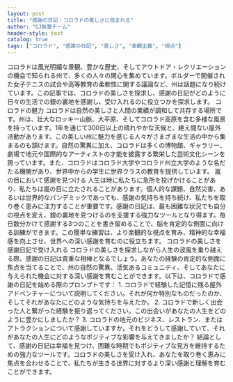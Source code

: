 ```yaml
---
layout: post
title: "感謝の日記：コロラドの美しさに包まれる"
author: "GJ執筆チーム"
header-style: text
catalog: true
tags: ["コロラド", "感謝の日記", "美しさ", "楽観主義", "視点"]
---
```


コロラドは風光明媚な景観、豊かな歴史、そしてアウトドア・レクリエーションの機会で知られる州で、多くの人々の関心を集めています。ボルダーで開催された女子テニスの試合や高等教育の柔軟性に関する議論など、州は話題になり続けています。この記事では、コロラドの美しさを探求し、感謝の日記がどのように日々の生活での銀の裏地を感謝し、受け入れるのに役立つかを探求します。 コロラドの魅力 コロラドは自然の美しさと人間の業績が調和して共存する場所です。州は、壮大なロッキー山脈、大平原、そしてコロラド高原を含む多様な風景を持っています。1年を通じて300日以上の晴れやかな天候と、絶え間ない屋外活動があります。この美しい州に魅力を感じる人々がさまざまな生活の中から集まるのも頷けます。自然の驚異に加え、コロラドは多くの博物館、ギャラリー、劇場で地元や国際的なアーティストの才能を披露する繁栄した芸術文化シーンを誇っています。また、コロラドはコロラド大学やコロラド州立大学のような名だたる機関があり、世界中からの学生に世界クラスの教育を提供しています。 嵐の目において感謝を見つける 人生は時に私たちに急所を投げかけることがあり、私たちは嵐の目に立たされることがあります。個人的な課題、自然災害、あるいは世界的なパンデミックであっても、感謝の気持ちを持ち続け、私たちを取り巻く恵みに注力することが重要です。感謝の日記は、最も困難な状況でも自分の視点を変え、銀の裏地を見つけるのを支援する強力なツールとなり得ます。毎日数分かけて感謝する3つのことを書き留めることで、脳を肯定的な側面に向ける訓練ができます。この簡単な練習は、より楽観的な視点を育み、精神的な幸福感を向上させ、世界への深い感謝を育むのに役立ちます。 コロラドの美しさを感謝日記で受け入れる コロラドの美しさを探求しながら人生の波風を乗り越える際、感謝の日記は貴重な相棒となるでしょう。あなたの経験の肯定的な側面に焦点を当てることで、州の自然の驚異、活気あるコミュニティ、そしてあなたに与えられた機会に対する深い感謝を育むことができます。以下は、コロラドで感謝の日記を始める際のプロンプトです： 1. コロラドで経験した記憶に残る屋外アドベンチャーについて説明してください。それが何か特別なものだったのか、そしてそれがあなたにどのような気持ちを与えたか。 2. コロラドで新しく出会った人と繋がった経験を振り返ってください。この出会いがあなたの人生をどのように豊かにしましたか？ 3. コロラドの地元のビジネス、レストラン、またはアトラクションについて感謝していますか。それをどうして感謝していて、それがあなたの人生にどのようなポジティブな影響を与えてきましたか？ 結論として、感謝の日記は幸福を見つけ、困難な時期でもポジティブな見方を維持するための強力なツールです。コロラドの美しさを受け入れ、あなたを取り巻く恵みに焦点を合わせることで、私たちが生きる世界に対するより深い感謝と理解を育むことができます。